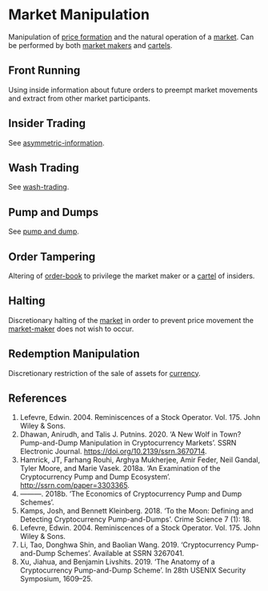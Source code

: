 # Market Manipulation
Manipulation of [price formation](price-formation.md) and the natural operation of a [market](market.md). Can be performed by both [market makers](market-maker.md) and [cartels](cartel.md).

## Front Running
Using inside information about future orders to preempt market movements and extract from other market participants. 

## Insider Trading
See [asymmetric-information](asymmetric-information.md).

## Wash Trading
See [wash-trading](wash-trading.md).

## Pump and Dumps
See [pump and dump](pump-and-dump.md).

## Order Tampering
Altering of [order-book](order-book.md) to privilege the market maker or a [cartel](cartel.md) of insiders. 

## Halting
Discretionary halting of the [market](market.md) in order to prevent price movement the [market-maker](market-maker.md) does not wish to occur.

## Redemption Manipulation
Discretionary restriction of the sale of assets for [currency](currency.md).

## References
1. Lefevre, Edwin. 2004. Reminiscences of a Stock Operator. Vol. 175. John Wiley & Sons.
1. Dhawan, Anirudh, and Talis J. Putnins. 2020. ‘A New Wolf in Town? Pump-and-Dump Manipulation in Cryptocurrency Markets’. SSRN Electronic Journal. https://doi.org/10.2139/ssrn.3670714.
1. Hamrick, JT, Farhang Rouhi, Arghya Mukherjee, Amir Feder, Neil Gandal, Tyler Moore, and Marie Vasek. 2018a. ‘An Examination of the Cryptocurrency Pump and Dump Ecosystem’. http://ssrn.com/paper=3303365.
1. ———. 2018b. ‘The Economics of Cryptocurrency Pump and Dump Schemes’.
1. Kamps, Josh, and Bennett Kleinberg. 2018. ‘To the Moon: Defining and Detecting Cryptocurrency Pump-and-Dumps’. Crime Science 7 (1): 18.
1. Lefevre, Edwin. 2004. Reminiscences of a Stock Operator. Vol. 175. John Wiley & Sons.
1. Li, Tao, Donghwa Shin, and Baolian Wang. 2019. ‘Cryptocurrency Pump-and-Dump Schemes’. Available at SSRN 3267041.
1. Xu, Jiahua, and Benjamin Livshits. 2019. ‘The Anatomy of a Cryptocurrency Pump-and-Dump Scheme’. In 28th USENIX Security Symposium, 1609–25.

